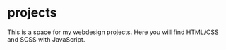 # projects

This is a space for my webdesign projects. Here you will find HTML/CSS and SCSS with JavaScript.
